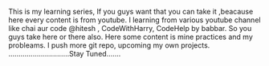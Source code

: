 This is my learning series, If you guys want that you can take it ,beacause here every content is from youtube. I learning from various youtube channel like chai aur code @hitesh , CodeWithHarry, CodeHelp by babbar. So you guys take here or there also. Here some content is mine practices and my probleams.
I push more git repo, upcoming my own projects. ..............................Stay Tuned....... 

